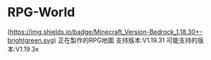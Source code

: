 # RPG-World
 (https://img.shields.io/badge/Minecraft_Version-Bedrock_1.18.30+-brightgreen.svg)
 正在製作的RPG地圖
 支持版本:V1.19.31
 可能支持的版本:V1.19.3x

